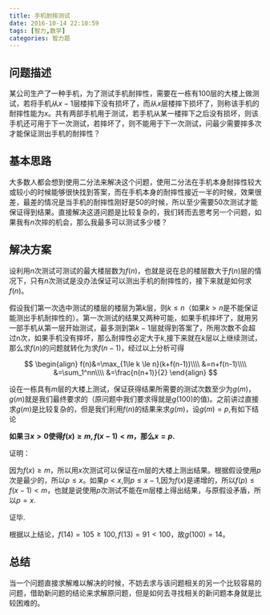 ```yaml
---
title: 手机耐摔测试
date: 2016-10-14 22:10:59
tags: [智力,数学]
categories: 智力题
---
```


## 问题描述

某公司生产了一种手机，为了测试手机耐摔性，需要在一栋有100层的大楼上做测试，若将手机从$x-1$层楼摔下没有损坏了，而从$x$层楼摔下损坏了，则称该手机的耐摔性能为$x$。共有两部手机用于测试，若手机从某一楼摔下之后没有损坏，则该手机还可用于下一次测试，若摔坏了，则不能用于下一次测试，问最少需要摔多次才能保证测出手机的耐摔性？

<!--more-->

## 基本思路

大多数人都会想到使用二分法来解决这个问题，使用二分法在手机本身耐摔性较大或较小的时候能够很快找到答案，而在手机本身的耐摔性接近一半的时候，效果很差，最差的情况是当手机的耐摔性刚好是50的时候，所以至少需要50次测试才能保证得到结果。直接解决这道问题是比较复杂的，我们转而去思考另一个问题，如果我有$n$次摔的机会，那么我最多可以测试多少楼？

## 解决方案

设利用$n$次测试可测试的最大楼层数为$f(n)$，也就是说在总的楼层数大于$f(n)$层的情况下，只有$n$次测试是没办法保证可以测出手机的耐摔性的，接下来就是如何求$f(n)$。

假设我们第一次选中测试的楼层的楼层为第$k$层，则$k\le n$（如果$k  \gt n$是不能保证能测出手机耐摔性的）。第一次测试的结果又两种可能，如果手机摔坏了，就用另一部手机从第一层开始测试，最多测到第$k-1$层就得到答案了，所用次数不会超过n次，如果手机没有摔坏，那么耐摔性必定大于$k$,接下来就在$k$层以上继续测试，那么求$f(n)$的问题就转化为求$f(n-1)$，经过以上分析可得

$$
\begin{align}
f(n)&=\max_{1\le k \le n}(k+f(n-1))\\\\
&=n+f(n-1)\\\\
&=\sum_1^nn\\\\
&=\frac{n(n+1)}{2}
\end{align}
$$

设在一栋具有$m$层的大楼上测试，保证获得结果所需要的测试次数至少为$g(m)$，$g(m)$就是我们最终要求的（原问题中我们要求得就是$g(100$)的值)。之前讲过直接求$g(m)$是比较复杂的，但是我们利用$f(n)$的结果来求$g(m)$，设$g(m)=p$,有如下结论

**如果$\exists x\gt0$使得$f(x)\ge m,f(x-1) \lt m$，那么$x=p$.**

证明：

因为$f(x)\ge m$，所以用$x$次测试可以保证在m层的大楼上测出结果。根据假设使用$p$次是最少的，所以$p\le x$。如果$p \lt x$,则$p\le x-1$,因为$f(x)$是递增的，所以$f(p)\le f(x-1)\lt m$，也就是说使用$p$次测试不能在m层楼上得出结果，与原假设矛盾，所以$p=x$.

证毕.

根据以上结论，$f(14)=105\ge 100,f(13)=91\lt 100$，故$g(100)=14$。

## 总结

当一个问题直接求解难以解决的时候，不妨去求与该问题相关的另一个比较容易的问题，借助新问题的结论来求解原问题，但是如何去寻找相关的新问题本身就是比较困难的。